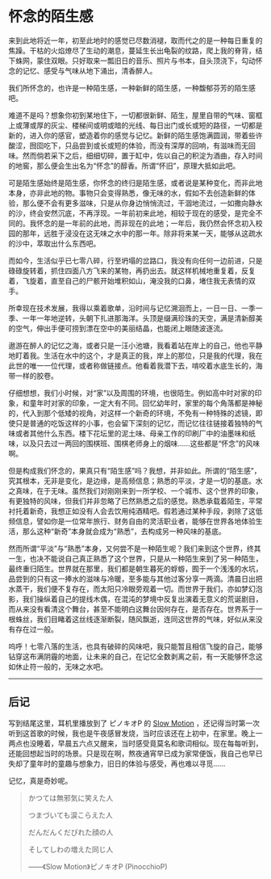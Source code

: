 # 怀念的陌生感

来到此地将近一年，初至此地时的感觉已尽数消褪，取而代之的是一种每日重复的焦躁。干枯的火焰燎尽了生动的潮息，蔓延生长出龟裂的纹路，爬上我的脊背，结下蛛网，蒙住双眼。只好取来一瓢旧日的音乐、照片与书本，自头顶浇下，勾动怀念的记忆、感受与气味从地下涌出，清香醉人。

我们所怀念的，也许是一种陌生感，一种新鲜的陌生感，一种馥郁芬芳的陌生感吧。

难道不是吗？想象你初到某地住下，一切都很新鲜、陌生，屋里自带的气味、窗框上或薄或厚的灰尘、楼梯间或明或暗的光线、每日出门或长或短的路径，一切都是新的，进入你的感官，塑造着你的感觉与记忆。新鲜的陌生感饱满圆润，带着些许酸涩，囫囵吃下，只品尝到或长或短的体验，而没有深厚的回响，有滋味而无回味。然而倘若采下之后，细细切碎，置于缸中，佐以自己的积淀为酒曲，存入时间的地窖，那么便会生出名为“怀念”的醇香。所谓“怀旧”，原理大抵如此吧。

可是陌生感始终是陌生感，你怀念的终归是陌生感，或者说是某种变化，而非此地本身，亦非此地的物。事物只会变得熟悉，像无味的水，假如不去创造新鲜的体验，那么便不会有更多滋味，只是从你身边悄悄流过，干涸地流过，一如撒向静水的沙，终会安然沉底，不再浮现。一年前初来此地，相较于现在的感受，是完全不同的。我怀念的是一年前的此地，而非现在的此地；一年后，我仍然会怀念初入校园的那年，远胜于浸没在这无味之水中的那一年。除非将来某一天，能够从这疏水的沙中，萃取出什么东西吧。

而如今，生活似乎已七零八碎，行至坍塌的岔路口，我没有向任何一边前进，只是碌碌旋转着，抓住四面八方飞来的某物，再扔出去。就这样机械地重复着，反复着，飞旋着，直至自己的尸骸开始堆积如山，淹没我的口鼻，堵住我无表情的双手。

所幸现在技术发展，我得以乘着歌单，沿时间与记忆溯洄而上，一日一日、一季一季、一年一年地逆转，头朝下扎进那海洋。头顶是缀满珍珠的天空，满是清新醇美的空气，伸出手便可捞到漂在空中的美丽结晶，也能闭上眼随波逐流。

遨游在醉人的记忆之海，或者只是一汪小池塘，我看着站在岸上的自己，他也平静地盯着我。生活在水中的这个，才是真正的我，岸上的那位，只是我的代理，我在此世的唯一一位代理，或者称做链接点。他看着我潜下去，啃咬着水底生长的，海带一样的胶卷。

仔细想想，我们小时候，对“家”以及周围的环境，也很陌生。例如高中时对家的印象，和童年时对家的印象，一定大有不同。回忆幼年时，家里的每个角落都是神秘的，代入到那个低矮的视角，对这样一个新奇的环境，不免有一种特殊的滤镜，即使只是普通的吃饭这样的小事，也会留下深刻的记忆，而记忆往往链接着独特的气味或者其他什么东西。楼下花坛里的泥土味、母亲工作的印刷厂中的油墨味和纸味，以及只去过一两回的围棋班、围棋老师身上的烟味……这些都是“怀念”的风味啊。

但是构成我们怀念的，果真只有“陌生感”吗？我想，并非如此。所谓的“陌生感”，究其根本，无非是变化，是边缘，是高频信息；熟悉的平淡，才是一切的基底。水之真味，在于无味。虽然我们对刚刚来到一所学校、一个城市、这个世界的印象，有更独特的风味，但我们并非忽略了已然熟悉之后的感觉。熟悉承载着陌生，平常衬托着新奇，我想正如没有人会去饮用纯酒精吧。假若通过某种手段，剥除了这低频信息，譬如你是一位常年旅行、财务自由的灵活职业者，能够在世界各地体验生活，那么这种“新奇”本身就会成为“熟悉”，去构成另一种风味的基底。

然而所谓“平淡”与“熟悉”本身，又何尝不是一种陌生呢？我们来到这个世界，终其一生，也决不能说自己真正熟悉了这个世界，只是从一种陌生来到了另一种陌生，最终重归陌生。世界就在那里，我们都是朝生暮死的蜉蝣，囿于一个浅浅的水坑，品尝到的只有这一捧水的滋味与冷暖，至多能与其他过客分享一两滴。清晨日出把水蒸干，我们便不复存在，而太阳只冷眼旁观着一切。而世界于我们，亦如梦幻泡影，我们操纵着自己的提线木偶，在混沌的梦境中反复出演着无意义的荒诞剧目，而从来没有看清这个舞台，甚至不能明白这舞台因何存在，是否存在。世界系于一根蛛丝，我们目睹着这丝线逐渐断裂，随风飘逝，连同这世界的气味，好似从来没有存在过一般。

呜呼！七零八落的生活，也具有破碎的风味吧，我只能暂且相信飞旋的自己，能够钻穿这布满阴霾的地面，让未来的自己，在记忆全数剥离之前，有一天能够怀念这如休止符一般的，无味之水吧。

---

## 后记

写到结尾这里，耳机里播放到了 ピノキオP 的 [Slow Motion](https://www.bilibili.com/video/BV1nx411T7g7/) ，还记得当时第一次听到这首歌的时候，我也是午夜感冒发烧，当时应该还在上初中，在家里。晚上一两点也没睡着，早晨五六点又醒来，当时感受竟莫名和歌词相似。现在每每听到，还能回想起当时的场景。只是现在啊，熬夜通宵早已成为家常便饭，我自己也早已失却了童年时的童趣与想象力，旧日的体验与感受，再也难以寻觅……

记忆，真是奇妙呢。

> かつては無邪気に笑えた人
>
> つまづいても涙こらえた人
>
> だんだんくだびれた顔の人
>
> そしてしわの増えた同じ人
>
> ——《Slow Motion》ピノキオP (PinocchioP)

